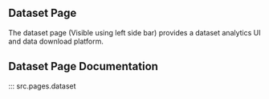 ## Dataset Page
The dataset page (Visible using left side bar) provides a dataset analytics UI and data download platform.


## Dataset Page Documentation
::: src.pages.dataset